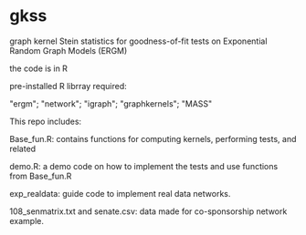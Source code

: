 # gkss
graph kernel Stein statistics for goodness-of-fit tests on Exponential Random Graph Models (ERGM)

the code is in R

pre-installed R librray required:

"ergm";
"network";
"igraph";
"graphkernels";
"MASS"

This repo includes: 

Base_fun.R: contains functions for computing kernels, performing tests, and related

demo.R: a demo code on how to implement the tests and use functions from Base_fun.R

exp_realdata: guide code to implement real data networks. 

108_senmatrix.txt and senate.csv: data made for co-sponsorship network example. 
